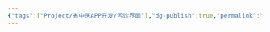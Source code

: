 ```yaml
---
{"tags":["Project/省中医APP开发/舌诊界面"],"dg-publish":true,"permalink":"/Project/省中医APP开发/APP的舌诊界面/","dgPassFrontmatter":true}
---
```


